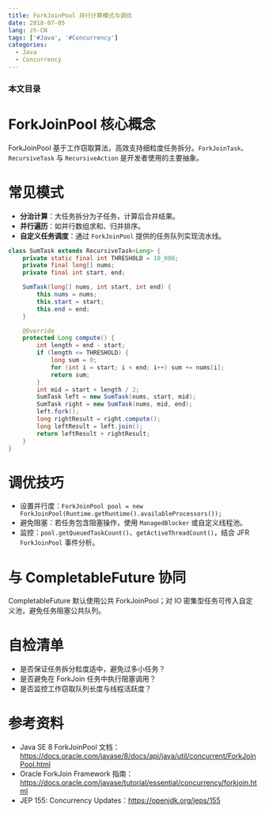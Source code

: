 ```yaml
---
title: ForkJoinPool 并行计算模式与调优
date: 2018-07-05
lang: zh-CN
tags: ['#Java', '#Concurrency']
categories:
  - Java
  - Concurrency
---
```


### 本文目录
<!-- toc -->

# ForkJoinPool 核心概念
ForkJoinPool 基于工作窃取算法，高效支持细粒度任务拆分。`ForkJoinTask`、`RecursiveTask` 与 `RecursiveAction` 是开发者使用的主要抽象。

# 常见模式
- **分治计算**：大任务拆分为子任务，计算后合并结果。
- **并行遍历**：如并行数组求和、归并排序。
- **自定义任务调度**：通过 `ForkJoinPool` 提供的任务队列实现流水线。

```java
class SumTask extends RecursiveTask<Long> {
    private static final int THRESHOLD = 10_000;
    private final long[] nums;
    private final int start, end;

    SumTask(long[] nums, int start, int end) {
        this.nums = nums;
        this.start = start;
        this.end = end;
    }

    @Override
    protected Long compute() {
        int length = end - start;
        if (length <= THRESHOLD) {
            long sum = 0;
            for (int i = start; i < end; i++) sum += nums[i];
            return sum;
        }
        int mid = start + length / 2;
        SumTask left = new SumTask(nums, start, mid);
        SumTask right = new SumTask(nums, mid, end);
        left.fork();
        long rightResult = right.compute();
        long leftResult = left.join();
        return leftResult + rightResult;
    }
}
```

# 调优技巧
- 设置并行度：`ForkJoinPool pool = new ForkJoinPool(Runtime.getRuntime().availableProcessors());`
- 避免阻塞：若任务包含阻塞操作，使用 `ManagedBlocker` 或自定义线程池。
- 监控：`pool.getQueuedTaskCount()`、`getActiveThreadCount()`，结合 JFR `ForkJoinPool` 事件分析。

# 与 CompletableFuture 协同
CompletableFuture 默认使用公共 ForkJoinPool；对 IO 密集型任务可传入自定义池，避免任务阻塞公共队列。

# 自检清单
- 是否保证任务拆分粒度适中，避免过多小任务？
- 是否避免在 ForkJoin 任务中执行阻塞调用？
- 是否监控工作窃取队列长度与线程活跃度？

# 参考资料
- Java SE 8 ForkJoinPool 文档：https://docs.oracle.com/javase/8/docs/api/java/util/concurrent/ForkJoinPool.html
- Oracle ForkJoin Framework 指南：https://docs.oracle.com/javase/tutorial/essential/concurrency/forkjoin.html
- JEP 155: Concurrency Updates：https://openjdk.org/jeps/155
